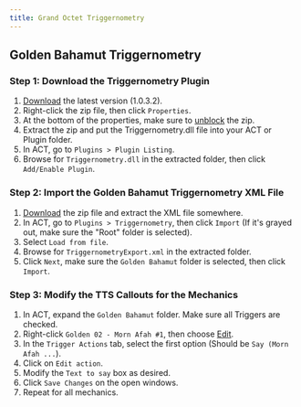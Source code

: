 ```yaml
---
title: Grand Octet Triggernometry
---
```


## Golden Bahamut Triggernometry

### Step 1: Download the Triggernometry Plugin

1. [Download](http://www.mediafire.com/file/x2mebcy52ex3ddb/Triggernometry_1_0_3_2.zip) the latest version (1.0.3.2).
2. Right-click the zip file, then click `Properties`.
3. At the bottom of the properties, make sure to [unblock](https://i.imgur.com/6zBBcYq.png) the zip.
4. Extract the zip and put the Triggernometry.dll file into your ACT or Plugin folder.
5. In ACT, go to `Plugins > Plugin Listing`.
6. Browse for `Triggernometry.dll` in the extracted folder, then click `Add/Enable Plugin`.

### Step 2: Import the Golden Bahamut Triggernometry XML File

1. [Download](https://puu.sh/yQK5D/4921489422.zip) the zip file and extract the XML file somewhere.
2. In ACT, go to `Plugins > Triggernometry`, then click `Import` (If it's grayed out, make sure the "Root" folder is selected).
3. Select `Load from file`.
4. Browse for `TriggernometryExport.xml` in the extracted folder.
5. Click `Next`, make sure the `Golden Bahamut` folder is selected, then click `Import`.


### Step 3: Modify the TTS Callouts for the Mechanics

1. In ACT, expand the `Golden Bahamut` folder. Make sure all Triggers are checked.
2. Right-click `Golden 02 - Morn Afah #1`, then choose [Edit](https://i.imgur.com/Fm200Lb.png).
3. In the `Trigger Actions` tab, select the first option (Should be `Say (Morn Afah ...`).
4. Click on `Edit action`.
5. Modify the `Text to say` box as desired.
6. Click `Save Changes` on the open windows.
7. Repeat for all mechanics.
